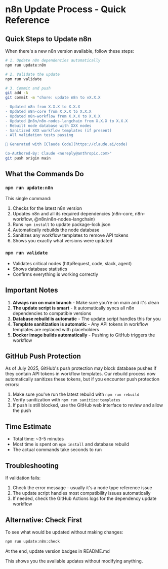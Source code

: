 # n8n Update Process - Quick Reference

## Quick Steps to Update n8n

When there's a new n8n version available, follow these steps:

```bash
# 1. Update n8n dependencies automatically
npm run update:n8n

# 2. Validate the update
npm run validate

# 3. Commit and push
git add -A
git commit -m "chore: update n8n to vX.X.X

- Updated n8n from X.X.X to X.X.X
- Updated n8n-core from X.X.X to X.X.X
- Updated n8n-workflow from X.X.X to X.X.X
- Updated @n8n/n8n-nodes-langchain from X.X.X to X.X.X
- Rebuilt node database with XXX nodes
- Sanitized XXX workflow templates (if present)
- All validation tests passing

🤖 Generated with [Claude Code](https://claude.ai/code)

Co-Authored-By: Claude <noreply@anthropic.com>"
git push origin main
```

## What the Commands Do

### `npm run update:n8n`
This single command:
1. Checks for the latest n8n version
2. Updates n8n and all its required dependencies (n8n-core, n8n-workflow, @n8n/n8n-nodes-langchain)
3. Runs `npm install` to update package-lock.json
4. Automatically rebuilds the node database
5. Sanitizes any workflow templates to remove API tokens
6. Shows you exactly what versions were updated

### `npm run validate`
- Validates critical nodes (httpRequest, code, slack, agent)
- Shows database statistics
- Confirms everything is working correctly

## Important Notes

1. **Always run on main branch** - Make sure you're on main and it's clean
2. **The update script is smart** - It automatically syncs all n8n dependencies to compatible versions
3. **Database rebuild is automatic** - The update script handles this for you
4. **Template sanitization is automatic** - Any API tokens in workflow templates are replaced with placeholders
5. **Docker image builds automatically** - Pushing to GitHub triggers the workflow

## GitHub Push Protection

As of July 2025, GitHub's push protection may block database pushes if they contain API tokens in workflow templates. Our rebuild process now automatically sanitizes these tokens, but if you encounter push protection errors:

1. Make sure you've run the latest rebuild with `npm run rebuild`
2. Verify sanitization with `npm run sanitize:templates`
3. If push is still blocked, use the GitHub web interface to review and allow the push

## Time Estimate
- Total time: ~3-5 minutes
- Most time is spent on `npm install` and database rebuild
- The actual commands take seconds to run

## Troubleshooting

If validation fails:
1. Check the error message - usually it's a node type reference issue
2. The update script handles most compatibility issues automatically
3. If needed, check the GitHub Actions logs for the dependency update workflow

## Alternative: Check First
To see what would be updated without making changes:
```bash
npm run update:n8n:check
```

At the end, update version badges in README.md

This shows you the available updates without modifying anything.